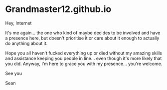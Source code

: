 # Grandmaster12.github.io

Hey, Internet

It's me again... the one who kind of maybe decides to be involved and have a presence here, but doesn't prioritise it or care about it enough to actually do anything about it.

Hope you all haven't fucked everything up or died without my amazing skills and assistance keeping you people in line... even though it's more likely that you did. Anyway, I'm here to grace you with my presence... you're welcome.

See you

Sean
